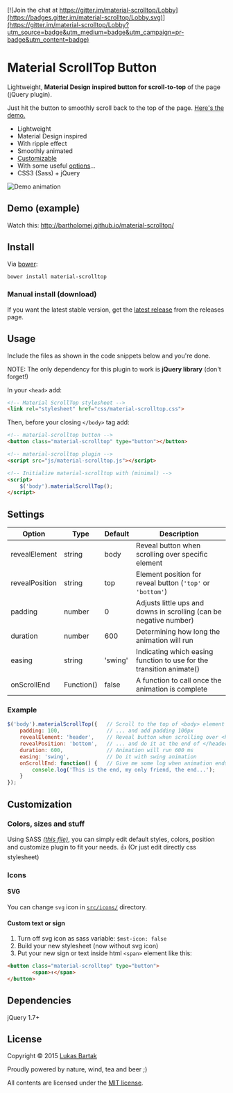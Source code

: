 [![Join the chat at https://gitter.im/material-scrolltop/Lobby](https://badges.gitter.im/material-scrolltop/Lobby.svg)](https://gitter.im/material-scrolltop/Lobby?utm_source=badge&utm_medium=badge&utm_campaign=pr-badge&utm_content=badge)

# Material ScrollTop Button

Lightweight, **Material Design inspired button for scroll-to-top** of the page (jQuery plugin).

Just hit the button to smoothly scroll back to the top of the page. [Here's the demo.](http://bartholomej.github.io/material-scrolltop/)

 - Lightweight
 - Material Design inspired
 - With ripple effect
 - Smoothly animated 
 - [Customizable](#customization)
 - With some useful [options](#settings)...
 - CSS3 (Sass) + jQuery

![Demo animation](https://github.com/bartholomej/material-scrollTop/blob/master/demo/images/material-scrolltop-animation.gif)

## Demo (example)
Watch this: [http://bartholomej.github.io/material-scrolltop/
](http://bartholomej.github.io/material-scrolltop/)

## Install

Via [bower](https://github.com/bartholomej/material-scrollTop/blob/master/bower.json):
```bash
bower install material-scrolltop
```

### Manual install (download)

If you want the latest stable version, get the [latest release](https://github.com/bartholomej/material-scrollTop/releases/latest) from the releases page.

## Usage

Include the files as shown in the code snippets below and you're done.

NOTE: The only dependency for this plugin to work is **jQuery library** (don't forget!)

In your `<head>` add:
```html
<!-- Material ScrollTop stylesheet -->
<link rel="stylesheet" href="css/material-scrolltop.css">
```

Then, before your closing `</body>` tag add:
```html
<!-- material-scrolltop button -->
<button class="material-scrolltop" type="button"></button>

<!-- material-scrolltop plugin -->
<script src="js/material-scrolltop.js"></script>

<!-- Initialize material-scrolltop with (minimal) -->
<script>
    $('body').materialScrollTop();
</script>
```

## Settings

Option | Type | Default | Description
------ | ---- | ------- | -----------
revealElement | string | body | Reveal button when scrolling over specific element
revealPosition | string | top | Element position for reveal button (`'top'` or `'bottom'`)
padding | number  | 0 | Adjusts little ups and downs in scrolling (can be negative number)
duration | number | 600 | Determining how long the animation will run
easing | string | 'swing' | Indicating which easing function to use for the transition animate()
onScrollEnd | Function() | false | A function to call once the animation is complete

### Example

```javascript
$('body').materialScrollTop({   // Scroll to the top of <body> element ...
    padding: 100,               // ... and add padding 100px
    revealElement: 'header',    // Reveal button when scrolling over <header> ...
    revealPosition: 'bottom',   // ... and do it at the end of </header> element
    duration: 600,              // Animation will run 600 ms
    easing: 'swing',            // Do it with swing animation
    onScrollEnd: function() {   // Give me some log when animation ends
        console.log('This is the end, my only friend, the end...');
    }
});
```

## Customization

### Colors, sizes and stuff
Using SASS [*(this file)*](src/material-scrolltop.scss), you can simply edit default styles, colors, position and customize plugin to fit your needs. :thumbsup: (Or just edit directly css stylesheet)

### Icons
#### SVG

You can change `svg` icon in [`src/icons/`](src/icons/) directory.

#### Custom text or sign
 1. Turn off svg icon as sass variable: `$mst-icon: false`
 2. Build your new stylesheet (now without svg icon)
 3. Put your new sign or text inside html `<span>` element like this:

```html
<button class="material-scrolltop" type="button">
        <span>↑</span>
</button>
```



## Dependencies

jQuery 1.7+

## License

Copyright &copy; 2015 [Lukas Bartak](http://bartweb.cz)

Proudly powered by nature, wind, tea and beer ;)

All contents are licensed under the [MIT license].

[MIT license]: LICENSE
